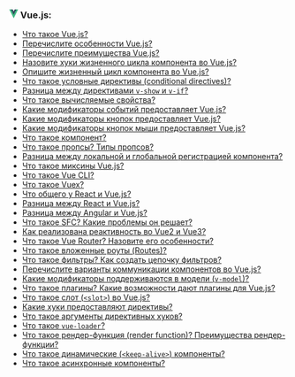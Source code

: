 <h3>
  <img src="../assets/Vue.png" width="16" height="16" />
  <span>Vue.js:</span>
</h3>

- [Что такое Vue.js?](https://youtu.be/iMMaXAZMHIU?t=34)
- [Перечислите особенности Vue.js?](https://youtu.be/iMMaXAZMHIU?t=78)
- [Перечислите преимущества Vue.js?](https://youtu.be/RDVtr1OOYy8?t=474)
- [Назовите хуки жизненного цикла компонента во Vue.js?](https://youtu.be/iMMaXAZMHIU?t=133)
- [Опишите жизненный цикл компонента во Vue.js?](https://youtu.be/iMMaXAZMHIU?t=185)
- [Что такое условные директивы (conditional directives)?](https://youtu.be/iMMaXAZMHIU?t=339)
- [Разница между директивами `v-show` и `v-if`?](https://youtu.be/iMMaXAZMHIU?t=439)
- [Что такое вычисляемые свойства?](https://youtu.be/iMMaXAZMHIU?t=508)
- [Какие модификаторы событий предоставляет Vue.js?](https://youtu.be/iMMaXAZMHIU?t=555)
- [Какие модификаторы кнопок предоставляет Vue.js?](https://youtu.be/iMMaXAZMHIU?t=636)
- [Какие модификаторы кнопок мыши предоставляет Vue.js?](https://youtu.be/R85Ckc2E8Ws?t=28)
- [Что такое компонент?](https://youtu.be/R85Ckc2E8Ws?t=46)
- [Что такое пропсы? Типы пропсов?](https://youtu.be/R85Ckc2E8Ws?t=82)
- [Разница между локальной и глобальной регистрацией компонента?](https://youtu.be/R85Ckc2E8Ws?t=162)
- [Что такое миксины Vue.js?](https://youtu.be/R85Ckc2E8Ws?t=209)
- [Что такое Vue CLI?](https://youtu.be/_hr40-qLy0A?t=32)
- [Что такое Vuex?](https://youtu.be/_hr40-qLy0A?t=83)
- [Что общего у React и Vue.js?](https://youtu.be/_hr40-qLy0A?t=172)
- [Разница между React и Vue.js?](https://youtu.be/_hr40-qLy0A?t=211)
- [Разница между Angular и Vue.js?](https://youtu.be/_hr40-qLy0A?t=290)
- [Что такое SFC? Какие проблемы он решает?](https://youtu.be/7dnaIRryoLw?t=30)
- [Как реализована реактивность во Vue2 и Vue3?](https://youtu.be/7dnaIRryoLw?t=107)
- [Что такое Vue Router? Назовите его особенности?](https://youtu.be/7dnaIRryoLw?t=164)
- [Что такое вложенные роуты (Routes)?](https://youtu.be/7dnaIRryoLw?t=227)
- [Что такое фильтры? Как создать цепочку фильтров?](https://youtu.be/7dnaIRryoLw?t=276)
- [Перечислите варианты коммуникации компонентов во Vue.js?](https://youtu.be/7dnaIRryoLw?t=355)
- [Какие модификаторы поддерживаются в модели (`v-model`)?](https://youtu.be/7dnaIRryoLw?t=448)
- [Что такое плагины? Какие возможности дают плагины для Vue.js?](https://youtu.be/7dnaIRryoLw?t=527)
- [Что такое слот (`<slot>`) во Vue.js?](https://youtu.be/7dnaIRryoLw?t=598)
- [Какие хуки предоставляют директивы?](https://youtu.be/RDVtr1OOYy8?t=338)
- [Что такое аргументы директивных хуков?](https://youtu.be/RDVtr1OOYy8?t=384)
- [Что такое `vue-loader`?](https://youtu.be/RDVtr1OOYy8?t=594)
- [Что такое рендер-функция (render function)? Преимущества рендер-функции?](https://youtu.be/wMq8hw-e3YU?t=349)
- [Что такое динамические (`<keep-alive>`) компоненты?](https://youtu.be/wMq8hw-e3YU?t=424)
- [Что такое асинхронные компоненты?](https://youtu.be/wMq8hw-e3YU?t=510)
